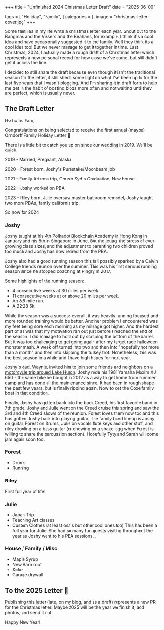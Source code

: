 +++
title = "Unfinished 2024 Christmas Letter Draft"
date = "2025-06-09"

tags = [
    "Holiday",
    "Family",
]
categories = []
image = "christmas-letter-cover.jpg"
+++

Some families in my life write a christmas letter each year. Shout out to the Bangmas and the Vissers and the Beahans, for example. I think it's a cool idea and have occasionally suggested it to the family. Well they think its a cool idea too! But we never manage to get it together in time. Last Christmas, 2024, I actually made a rough draft of a Christmas letter which represents a new personal record for how close we've come, but still didn't get it across the line.

I decided to still share the draft because even though it isn't the traditional season for the letter, it still sheds some light on what I've been up to for the last five years that I wasn't blogging. And I'm sharing it in draft form to help me get in the habit of posting blogs more often and not waiting until they are perfect, which is usually never.

## The Draft Letter

Ho ho ho Fam,

Congratulations on being selected to receive the first annual (maybe) Orndorff Family Holiday Letter 🚀

There is a little bit to catch you up on since our wedding in 2019. We'll be quick.

2019 - Married, Pregnant, Alaska

2020 - Forest born, Joshy's Purestake/Moonbeam job

2021 - Family Arizona trip, Cousin Syd's Graduation, New house

2022 - Joshy worked on PBA

2023 - Riley born, Julie oversaw master bathroom remodel, Joshy taught two more PBAs, family california trip.

So now for 2024

### Joshy

Joshy taught at his 4th Polkadot Blockchain Academy in Hong Kong in January and his 5th in Singapore in June. But the jetlag, the stress of ever-growing class sizes, and the adjustment to parenting two children proved too much and Joshy has now retired from the PBA.

Joshy also had a good running season this fall possibly sparked by a Calvin College friends reunion over the summer. This was his first serious running season since he stopped coaching at Pingry in 2017.

Some highlights of the running season:
* 4 consecutive weeks at 30 miles per week.
* 11 consecutive weeks at or above 20 miles per week.
* An 8.5 mile run.
* A 22:28 5k.

While the season was a success overall, it was heavily running focused and more rounded training would be better. Another problem I encountered was my feet being sore each morning as my mileage got higher. And the hardest part of all was that my motivation ran out just before I reached the end of the season. I did manage to hold out by scraping the bottom of the barrel. But it was too challenging to get going again after my target race halloween monster mash. A week off turned into two and then into "hopefully not more than a month" and then into skipping the turkey trot. Nonetheless, this was the best season in a while and I have high hopes for next year.

Joshy's dad, Waynie, invited him to join some friends and neighbors on a [motorcycle trip around Lake Huron](../Lake-Huron-Motorcycle-Trip/index.md). Joshy rode his 1981 Yamaha Maxim XJ 650 - the same bike he bought in 2012 as a way to get home from summer camp and has done all the maintenance since. It had been in rough shape the past few years, but is finally ripping again. Now to get the Coxe family boat in that condition. 

Finally, Joshy has gotten back into the back Creed, his first favorite band in 7th grade. Joshy and Julie went on the Creed cruise this spring and saw the 3rd and 4th Creed shows of the reunion. Forest loves them now too and this has gotten Joshy back into playing guitar. The family band lineup is Joshy on guitar, Forest on Drums, Julie on vocals flute keys and other stuff, and riley drooling on a bass guitar (or chewing on a shake-egg when Forest is willing to share the percussion section). Hopefully Tyty and Sarah will come jam again soon too.

### Forest 

* Drums
* Running

### Riley

First full year of life!

### Julie

* Japan Trip
* Teaching Art classes
* Custom Clothes (at least osa's but other cool ones too)
This has been a full year for Julie.  She had so many fun guests visiting throughout the year as Joshy went to his PBA sessions...

### House / Family / Misc

* Maple Syrup
* New Barn roof
* Solar
* Garage drywall


## To the 2025 Letter 🍻

Publishing this letter (late, on my blog, and as a draft) represents a new PR for the Christmas letter. Maybe 2025 will be the year we finish it, add photos, and send it out.

Happy New Year!
